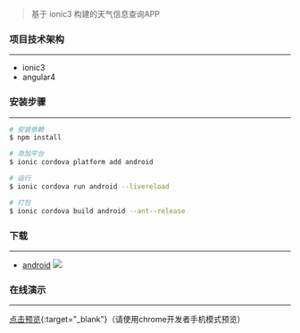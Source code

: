 >  基于 ionic3 构建的天气信息查询APP

### 项目技术架构
***
*  ionic3
*  angular4

### 安装步骤
***
``` bash
# 安装依赖
$ npm install

# 添加平台
$ ionic cordova platform add android

# 运行
$ ionic cordova run android --livereload

# 打包
$ ionic cordova build android --ant--release
```

### 下载
***
* [android](http://p02hf9fn0.bkt.clouddn.com/x-weather.apk)
![](http://p02hf9fn0.bkt.clouddn.com/x-weather.png)

### 在线演示 
***
[点击预览](https://fuzhongyi.github.io/x-weather-app){:target="_blank"}（请使用chrome开发者手机模式预览）

